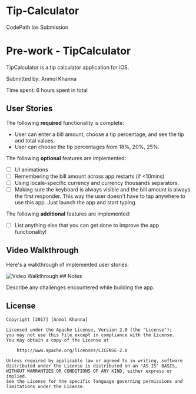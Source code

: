 # Tip-Calculator
CodePath Ios Submission

# Pre-work - TipCalculator

TipCalculator is a tip calculator application for iOS.

Submitted by: Anmol Khanna

Time spent: 6 hours spent in total

## User Stories

The following **required** functionality is complete:

* User can enter a bill amount, choose a tip percentage, and see the tip and total values.
* User can choose the tip percentages from 18%, 20%, 25%.


The following **optional** features are implemented:
* [ ] UI animations
* [ ] Remembering the bill amount across app restarts (if <10mins)
* [ ] Using locale-specific currency and currency thousands separators.
* [ ] Making sure the keyboard is always visible and the bill amount is always the first responder. This way the user doesn't have to tap anywhere to use this app. Just launch the app and start typing.

The following **additional** features are implemented:

- [ ] List anything else that you can get done to improve the app functionality!

## Video Walkthrough 

Here's a walkthrough of implemented user stories:

<img src='http://i.imgur.com/DicbmAh.gif' title='Video Walkthrough' width='' alt='Video Walkthrough' />
## Notes

Describe any challenges encountered while building the app.

## License

    Copyright [2017] [Anmol Khanna]

    Licensed under the Apache License, Version 2.0 (the "License");
    you may not use this file except in compliance with the License.
    You may obtain a copy of the License at

        http://www.apache.org/licenses/LICENSE-2.0

    Unless required by applicable law or agreed to in writing, software
    distributed under the License is distributed on an "AS IS" BASIS,
    WITHOUT WARRANTIES OR CONDITIONS OF ANY KIND, either express or implied.
    See the License for the specific language governing permissions and
    limitations under the License.



